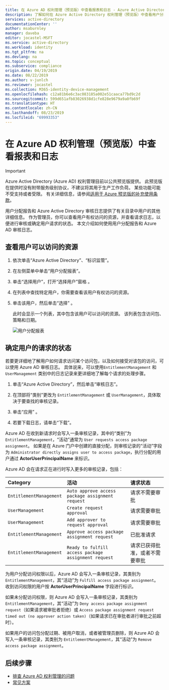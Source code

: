 ```yaml
---
title: 在 Azure AD 权利管理（预览版）中查看报表和日志 - Azure Active Directory
description: 了解如何在 Azure Active Directory 权利管理（预览版）中查看用户分配报表和审核日志。
services: active-directory
documentationCenter: ''
author: msaburnley
manager: daveba
editor: jocastel-MSFT
ms.service: active-directory
ms.workload: identity
ms.tgt_pltfrm: na
ms.devlang: na
ms.topic: conceptual
ms.subservice: compliance
origin.date: 04/19/2019
ms.date: 08/22/2019
ms.author: v-junlch
ms.reviewer: jocastel
ms.collection: M365-identity-device-management
ms.openlocfilehash: c12a81b6e6c3ac083185a002e51caaca77bd9c2d
ms.sourcegitcommit: 599d651afb83026938d1cfe828e9679a9a0fb69f
ms.translationtype: HT
ms.contentlocale: zh-CN
ms.lasthandoff: 08/23/2019
ms.locfileid: "69993353"
---
```

# <a name="view-reports-and-logs-in-azure-ad-entitlement-management-preview"></a>在 Azure AD 权利管理（预览版）中查看报表和日志

> [!IMPORTANT]
> Azure Active Directory (Azure AD) 权利管理目前以公共预览版提供。
> 此预览版在提供时没有附带服务级别协议，不建议将其用于生产工作负荷。 某些功能可能不受支持或者受限。
> 有关详细信息，请参阅[适用于 Azure 预览版的补充使用条款](https://www.azure.cn/support/legal/)。

用户分配报告和 Azure Active Directory 审核日志提供了有关目录中用户的其他详细信息。 作为管理员，你可以查看用户有权访问的资源，并查看请求日志，以便进行审核或确定用户请求的状态。 本文介绍如何使用用户分配报告和 Azure AD 审核日志。

## <a name="view-resources-a-user-has-access-to"></a>查看用户可以访问的资源

1. 依次单击“Azure Active Directory”、“标识监管”。  

1. 在左侧菜单中单击“用户分配报表”。 

1. 单击“选择用户”，打开“选择用户”窗格  。

1. 在列表中查找特定用户，你需要查看该用户有权访问的资源。

1. 单击该用户，然后单击“选择”  。

    此时会显示一个列表，其中包含该用户可以访问的资源。 该列表包含访问包、策略和日期。

    ![用户分配报表](./media/entitlement-management-reports/user-assignments-report.png)

## <a name="determine-the-status-of-a-users-request"></a>确定用户的请求的状态

若要更详细地了解用户如何请求访问某个访问包，以及如何接受对该包的访问，可以使用 Azure AD 审核日志。 具体说来，可以使用`EntitlementManagement` 和 `UserManagement` 类别中的日志记录来更详细地了解每个请求的处理步骤。  

1. 单击“Azure Active Directory”，然后单击“审核日志”。  

1. 在顶部将“类别”更改为  `EntitlementManagement` 或 `UserManagement`，具体取决于要查找的审核记录。  

1. 单击“应用”  。

1. 若要下载日志，请单击“下载”。 

Azure AD 在收到新请求时会写入一条审核记录，其中的“类别”为  `EntitlementManagement`，“活动”通常为  `User requests access package assignment`。  如果是在 Azure 门户中创建的直接分配，则审核记录的“活动”字段  为 `Administrator directly assigns user to access package`，执行分配的用户通过 **ActorUserPrincipalName** 来标识。

Azure AD 会在请求正在进行时写入更多的审核记录，包括：

| Category | 活动 | 请求状态 |
| :---- | :------------ | :------------ |
| `EntitlementManagement` | `Auto approve access package assignment request` | 请求不需要审批 |
| `UserManagement` | `Create request approval` | 请求需要审批 |
| `UserManagement` | `Add approver to request approval` | 请求需要审批 |
| `EntitlementManagement` | `Approve access package assignment request` | 已批准请求 |
| `EntitlementManagement` | `Ready to fulfill access package assignment request` |请求已获得批准，或者不需要审批 |

为用户分配访问权限以后，Azure AD 会写入一条审核记录，其类别为 `EntitlementManagement`，其“活动”为  `Fulfill access package assignment`。  收到访问权限的用户按 **ActorUserPrincipalName** 字段进行标识。

如果未分配访问权限，则 Azure AD 会写入一条审核记录，其类别为 `EntitlementManagement`，其“活动”为  `Deny access package assignment request`（如果请求被审批者拒绝）或 `Access package assignment request timed out (no approver action taken)`（如果请求已在审批者进行审批之前超时）。

如果用户的访问包分配过期、被用户取消，或者被管理员删除，则 Azure AD 会写入一条审核记录，其类别为 `EntitlementManagement`，其“活动”为  `Remove access package assignment`。

## <a name="next-steps"></a>后续步骤

- [排查 Azure AD 权利管理的问题](entitlement-management-troubleshoot.md)
- [常见方案](entitlement-management-scenarios.md)

<!-- Update_Description: wording update -->